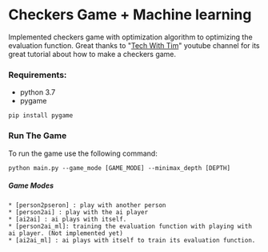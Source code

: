 # Checkers Game + Machine learning
Implemented checkers game with optimization algorithm to optimizing the evaluation function.
Great thanks to "[Tech With Tim](https://www.youtube.com/watch?v=vnd3RfeG3NM)" youtube channel for its great tutorial about how to make a checkers game.


### Requirements:
* python 3.7
* pygame
```
pip install pygame
```

### Run The Game
To run the game use the following command:
```shell script
python main.py --game_mode [GAME_MODE] --minimax_depth [DEPTH]
```
##### Game Modes
    * [person2pseron] : play with another person
    * [person2ai] : play with the ai player
    * [ai2ai] : ai plays with itself.
    * [person2ai_ml]: training the evaluation function with playing with ai player. (Not implemented yet)
    * [ai2ai_ml] : ai plays with itself to train its evaluation function.
